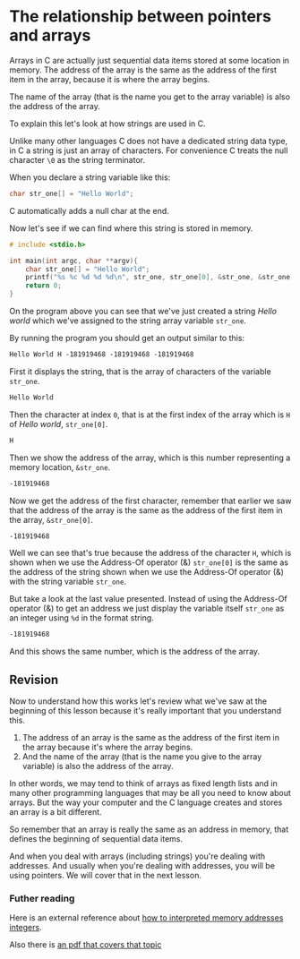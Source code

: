 # The relationship between pointers and arrays

Arrays in C are actually just sequential data items stored at some location in memory. The address of the array is the same as the address of the first item in the array, because it is where the array begins.

The name of the array (that is the name you get to the array variable) is also the address of the array.

To explain this let's look at how strings are used in C.

Unlike many other languages C does not have a dedicated string data type, in C a string is just an array of characters. For convenience C treats the null character `\0` as the string terminator.

When you declare a string variable like this:

```c
char str_one[] = "Hello World";
```

C automatically adds a null char at the end.

Now let's see if we can find where this string is stored in memory.

```c
# include <stdio.h>

int main(int argc, char **argv){
    char str_one[] = "Hello World";
    printf("%s %c %d %d %d\n", str_one, str_one[0], &str_one, &str_one[0], str_one);
    return 0;
}
```

On the program above you can see that we've just created a string *Hello world* which we've assigned to the string array variable `str_one`.

By running the program you should get an output similar to this:

```txt
Hello World H -181919468 -181919468 -181919468
```

First it displays the string, that is the array of characters of the variable `str_one`.

```txt
Hello World
```

Then the character at index `0`, that is at the first index of the array which is `H` of *Hello world*, `str_one[0]`.

```txt
H
```

Then we show the address of the array, which is this number representing a memory location, `&str_one`.

```txt
-181919468
```

Now we get the address of the first character, remember that earlier we saw that the address of the array is the same as the address of the first item in the array, `&str_one[0]`.

```txt
-181919468
```

Well we can see that's true because the address of the character `H`, which is shown when we use the Address-Of operator (&) `str_one[0]` is the same as the address of the string shown when we use the Address-Of operator (&) with the string variable `str_one`.

But take a look at the last value presented. Instead of using the Address-Of operator (&) to get an address we just display the variable itself `str_one` as an integer using `%d` in the format string.

```txt
-181919468
```

And this shows the same number, which is the address of the array.

## Revision

Now to understand how this works let's review what we've saw at the beginning of this lesson because it's really important that you understand this.

1. The address of an array is the same as the address of the first item in the array because it's where the array begins.
2. And the name of the array (that is the name you give to the array variable) is also the address of the array.

In other words, we may tend to think of arrays as fixed length lists and in many other programming languages that may be all you need to know about arrays. But the way your computer and the C language creates and stores an array is a bit different.

So remember that an array is really the same as an address in memory, that defines the beginning of sequential data items.

And when you deal with arrays (including strings) you're dealing with addresses. And usually when you're dealing with addresses, you will be using pointers. We will cover that in the next lesson.

### Futher reading

Here is an external reference about [how to interpreted memory addresses integers](https://stackoverflow.com/questions/1689423/memory-address-positive-or-negative-value-in-c).

Also there is [an pdf that covers that topic](/assets/pdfs/Printing-pointer-values.pdf)